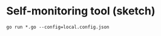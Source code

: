 Self-monitoring tool (sketch)
=============================
```shell
go run *.go --config=local.config.json
```
